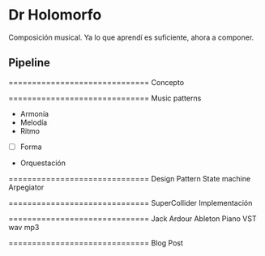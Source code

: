 # Dr Holomorfo

Composición musical. Ya lo que aprendí es suficiente, ahora a componer.

## Pipeline

==============================
Concepto 


==============================
Music patterns
- Armonía
- Melodía
- Ritmo
- [ ] Forma
- Orquestación


==============================
Design Pattern
State machine
Arpegiator


==============================
SuperCollider
Implementación


==============================
Jack
Ardour
Ableton
Piano
VST
wav
mp3


==============================
Blog Post


